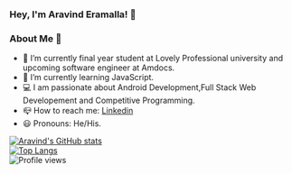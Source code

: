 ### Hey, I'm Aravind Eramalla! 👋

### About Me 🚀
- 🔭 I’m currently final year student at Lovely Professional university and upcoming software engineer at Amdocs.
- 🌱 I’m currently learning JavaScript.
- 💻 I am passionate about Android Development,Full Stack Web Developement and Competitive Programming.
- 📪 How to reach me: [Linkedin](https://www.linkedin.com/in/aravinderamalla/)
- 😃 Pronouns: He/His.

 [![Aravind's GitHub stats](https://github-readme-stats.vercel.app/api?username=aravind273&show_icons=true&theme=radical)](https://github.com/aravind273) <br>
[![Top Langs](https://github-readme-stats.vercel.app/api/top-langs/?username=aravind273)](https://github.com/aravind273) <br>
![Profile views](https://gpvc.arturio.dev/aravind273)

